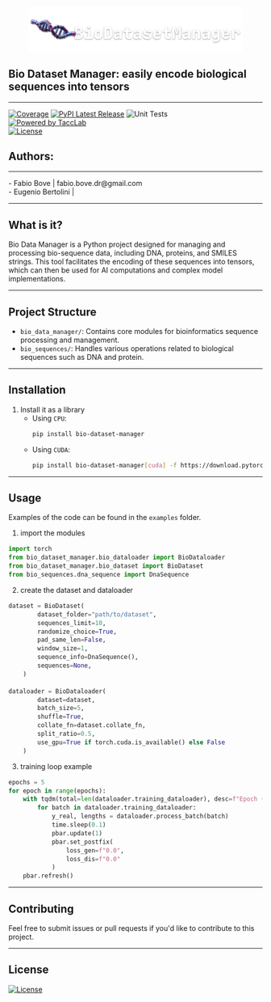 <figure>
  <img src="icon.png" alt="description" >
</figure>

## Bio Dataset Manager: easily encode biological sequences into tensors

<hr>

[![Coverage](https://codecov.io/github/tacclab/bio_dataset_manager/coverage.svg?branch=main)](https://codecov.io/gh/tacclab/bio_dataset_manager) 
[![PyPI Latest Release](https://img.shields.io/pypi/v/bio_dataset_manager.svg)](https://pypi.org/project/bio_dataset_manager/)
![Unit Tests](https://github.com/tacclab/bio_dataset_manager/actions/workflows/main.yml/badge.svg)<br>
[![Powered by TaccLab](https://img.shields.io/badge/powered%20by-TaccLab-orange.svg?style=flat&colorA=E1523D&colorB=007D8A)](https://tacclab.org)<br> 
[![License](https://img.shields.io/github/license/tacclab/bio_dataset_manager.svg)](https://github.com/tacclab/bio_dataset_manager/blob/main/LICENSE)<br>

## Authors:
<hr>
   - Fabio Bove | fabio.bove.dr@gmail.com<br> 
   - Eugenio Bertolini |  <br> 

---

## What is it?
Bio Data Manager is a Python project designed for managing and processing bio-sequence data, including DNA, proteins, and SMILES strings. This tool facilitates the encoding of these sequences into tensors, which can then be used for AI computations and complex model implementations.

---

## Project Structure
- `bio_data_manager/`: Contains core modules for bioinformatics sequence processing and management.
- `bio_sequences/`: Handles various operations related to biological sequences such as DNA and protein.

---

## Installation
1. Install it as a library
   - Using `CPU`:
      ```bash
      pip install bio-dataset-manager
      ```
   - Using `CUDA`:
      ```bash
      pip install bio-dataset-manager[cuda] -f https://download.pytorch.org/whl/torch_stable.html
      ```
     
---

## Usage
Examples of the code can be found in the `examples` folder.
1. import the modules
```python
import torch
from bio_dataset_manager.bio_dataloader import BioDataloader
from bio_dataset_manager.bio_dataset import BioDataset
from bio_sequences.dna_sequence import DnaSequence
```
2. create the dataset and dataloader
```python
dataset = BioDataset(
        dataset_folder="path/to/dataset",
        sequences_limit=10,
        randomize_choice=True,
        pad_same_len=False,
        window_size=1,
        sequence_info=DnaSequence(),
        sequences=None,
    )

dataloader = BioDataloader(
        dataset=dataset,
        batch_size=5,
        shuffle=True,
        collate_fn=dataset.collate_fn,
        split_ratio=0.5,
        use_gpu=True if torch.cuda.is_available() else False
    )
```
3. training loop example
```python
epochs = 5
for epoch in range(epochs):
    with tqdm(total=len(dataloader.training_dataloader), desc=f"Epoch {epoch + 1}/{epochs}", unit="batch") as pbar:
        for batch in dataloader.training_dataloader:
            y_real, lengths = dataloader.process_batch(batch)
            time.sleep(0.1)
            pbar.update(1)
            pbar.set_postfix(
                loss_gen=f"0.0",
                loss_dis=f"0.0"
            )
    pbar.refresh()
```

<hr>

## Contributing
Feel free to submit issues or pull requests if you'd like to contribute to this project.

<hr>

## License
[![License](https://img.shields.io/github/license/tacclab/bio_dataset_manager.svg)](https://github.com/tacclab/bio_dataset_manager/blob/main/LICENSE)<br>


